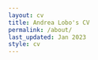```yaml
---
layout: cv
title: Andrea Lobo's CV
permalink: /about/
last_updated: Jan 2023
style: cv
---
```

